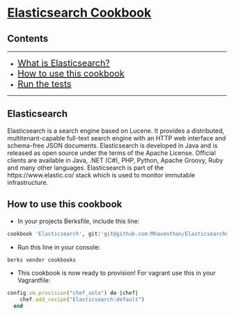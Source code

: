 # <u>__Elasticsearch Cookbook__</u>

## Contents
---
- <a href="#what" style="font-size: 20px;"> What is Elasticsearch? </a>
- <a href="#how" style="font-size: 20px;"> How to use this cookbook </a>
- <a href="#tests" style="font-size: 20px;"> Run the tests </a>
---

<h2 id="what">Elasticsearch </h2>
Elasticsearch is a search engine based on Lucene. It provides a distributed, multitenant-capable full-text search engine with an HTTP web interface and schema-free JSON documents. Elasticsearch is developed in Java and is released as open source under the terms of the Apache License. Official clients are available in Java, .NET (C#), PHP, Python, Apache Groovy, Ruby and many other languages. Elasticsearch is part of the <a> https://www.elastic.co/</a> stack which is used to monitor immutable infrastructure.

## How to use this cookbook
- In your projects Berksfile, include this line:
```ruby
cookbook 'Elasticsearch', git:'git@github.com:Mhaventhan/ElasticsearchCookBook.git'
```
- Run this line in your console:
```bash
berks vendor cookbooks
```
- This cookbook is now ready to provision! For vagrant use this in your Vagrantfile:
```ruby
config.vm.provision("chef_solo") do |chef|
    chef.add_recipe("Elasticsearch:default")
  end
```
